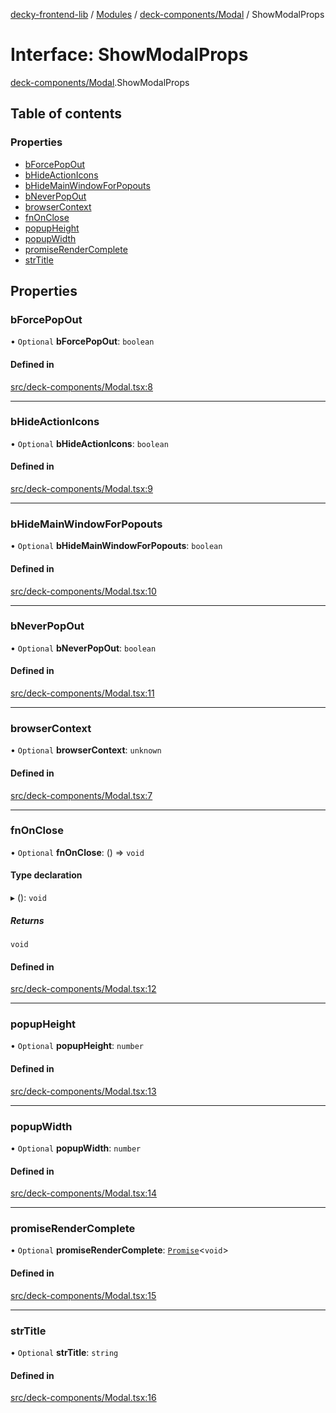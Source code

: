 [decky-frontend-lib](../README.md) / [Modules](../modules.md) / [deck-components/Modal](../modules/deck_components_Modal.md) / ShowModalProps

# Interface: ShowModalProps

[deck-components/Modal](../modules/deck_components_Modal.md).ShowModalProps

## Table of contents

### Properties

- [bForcePopOut](deck_components_Modal.ShowModalProps.md#bforcepopout)
- [bHideActionIcons](deck_components_Modal.ShowModalProps.md#bhideactionicons)
- [bHideMainWindowForPopouts](deck_components_Modal.ShowModalProps.md#bhidemainwindowforpopouts)
- [bNeverPopOut](deck_components_Modal.ShowModalProps.md#bneverpopout)
- [browserContext](deck_components_Modal.ShowModalProps.md#browsercontext)
- [fnOnClose](deck_components_Modal.ShowModalProps.md#fnonclose)
- [popupHeight](deck_components_Modal.ShowModalProps.md#popupheight)
- [popupWidth](deck_components_Modal.ShowModalProps.md#popupwidth)
- [promiseRenderComplete](deck_components_Modal.ShowModalProps.md#promiserendercomplete)
- [strTitle](deck_components_Modal.ShowModalProps.md#strtitle)

## Properties

### bForcePopOut

• `Optional` **bForcePopOut**: `boolean`

#### Defined in

[src/deck-components/Modal.tsx:8](https://github.com/SteamDeckHomebrew/decky-frontend-lib/blob/5f0470c/src/deck-components/Modal.tsx#L8)

___

### bHideActionIcons

• `Optional` **bHideActionIcons**: `boolean`

#### Defined in

[src/deck-components/Modal.tsx:9](https://github.com/SteamDeckHomebrew/decky-frontend-lib/blob/5f0470c/src/deck-components/Modal.tsx#L9)

___

### bHideMainWindowForPopouts

• `Optional` **bHideMainWindowForPopouts**: `boolean`

#### Defined in

[src/deck-components/Modal.tsx:10](https://github.com/SteamDeckHomebrew/decky-frontend-lib/blob/5f0470c/src/deck-components/Modal.tsx#L10)

___

### bNeverPopOut

• `Optional` **bNeverPopOut**: `boolean`

#### Defined in

[src/deck-components/Modal.tsx:11](https://github.com/SteamDeckHomebrew/decky-frontend-lib/blob/5f0470c/src/deck-components/Modal.tsx#L11)

___

### browserContext

• `Optional` **browserContext**: `unknown`

#### Defined in

[src/deck-components/Modal.tsx:7](https://github.com/SteamDeckHomebrew/decky-frontend-lib/blob/5f0470c/src/deck-components/Modal.tsx#L7)

___

### fnOnClose

• `Optional` **fnOnClose**: () => `void`

#### Type declaration

▸ (): `void`

##### Returns

`void`

#### Defined in

[src/deck-components/Modal.tsx:12](https://github.com/SteamDeckHomebrew/decky-frontend-lib/blob/5f0470c/src/deck-components/Modal.tsx#L12)

___

### popupHeight

• `Optional` **popupHeight**: `number`

#### Defined in

[src/deck-components/Modal.tsx:13](https://github.com/SteamDeckHomebrew/decky-frontend-lib/blob/5f0470c/src/deck-components/Modal.tsx#L13)

___

### popupWidth

• `Optional` **popupWidth**: `number`

#### Defined in

[src/deck-components/Modal.tsx:14](https://github.com/SteamDeckHomebrew/decky-frontend-lib/blob/5f0470c/src/deck-components/Modal.tsx#L14)

___

### promiseRenderComplete

• `Optional` **promiseRenderComplete**: [`Promise`]( https://developer.mozilla.org/en-US/docs/Web/JavaScript/Reference/Global_Objects/Promise )<`void`\>

#### Defined in

[src/deck-components/Modal.tsx:15](https://github.com/SteamDeckHomebrew/decky-frontend-lib/blob/5f0470c/src/deck-components/Modal.tsx#L15)

___

### strTitle

• `Optional` **strTitle**: `string`

#### Defined in

[src/deck-components/Modal.tsx:16](https://github.com/SteamDeckHomebrew/decky-frontend-lib/blob/5f0470c/src/deck-components/Modal.tsx#L16)
